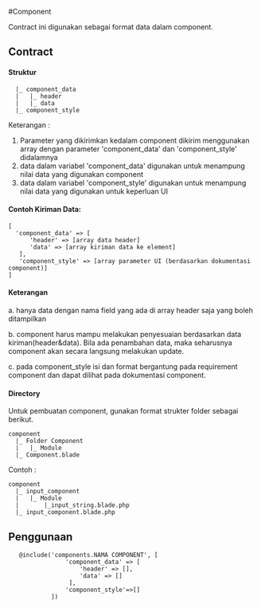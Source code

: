 #Component

Contract ini digunakan sebagai format data dalam component.

## Contract

#### Struktur
      |_ component_data
      |   |_ header
      |   |_ data
      |_ component_style

Keterangan :

1. Parameter yang dikirimkan kedalam component dikirim menggunakan array dengan parameter 'component_data' dan 'component_style' didalamnya
2. data dalam variabel 'component_data' digunakan untuk menampung nilai data yang digunakan component
3. data dalam variabel 'component_style' digunakan untuk menampung nilai data yang digunakan untuk keperluan UI

#### Contoh Kiriman Data:
	[
      'component_data' => [
          'header' => [array data header]
          'data' => [array kiriman data ke element]
       ],
       'component_style' => [array parameter UI (berdasarkan dokumentasi component)]
	]

#### Keterangan

a. hanya data dengan nama field yang ada di array header saja yang boleh ditampilkan 

b. component harus mampu melakukan penyesuaian berdasarkan data kiriman(header&data). Bila ada penambahan data, maka seharusnya component akan secara langsung melakukan update.

c. pada component_style isi dan format bergantung pada requirement component dan dapat dilihat pada dokumentasi component.

#### Directory

Untuk pembuatan component, gunakan format strukter folder sebagai berikut.

    component
      |_ Folder Component
      |   |_ Module
      |_ Component.blade
      
Contoh :

    component
      |_ input_component
      |   |_ Module
      |       |_input_string.blade.php
      |_ input_component.blade.php

## Penggunaan
       @include('components.NAMA COMPONENT', [
                    'component_data' => [
                        'header' => [],
                        'data' => []
                     ],
                    'component_style'=>[]
                ])
